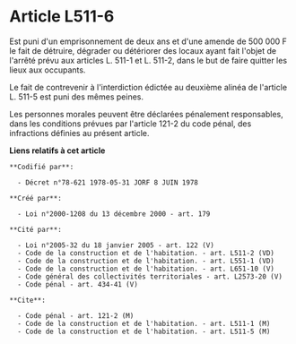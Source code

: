 # Article L511-6

Est puni d'un emprisonnement de deux ans et d'une amende de 500 000 F le fait de détruire, dégrader ou détériorer des locaux
ayant fait l'objet de l'arrêté prévu aux articles L. 511-1 et L. 511-2, dans le but de faire quitter les lieux aux occupants.

Le fait de contrevenir à l'interdiction édictée au deuxième alinéa de l'article L. 511-5 est puni des mêmes peines.

Les personnes morales peuvent être déclarées pénalement responsables, dans les conditions prévues par l'article 121-2 du code
pénal, des infractions définies au présent article.

**Liens relatifs à cet article**

	**Codifié par**:

	  - Décret n°78-621 1978-05-31 JORF 8 JUIN 1978

	**Créé par**:

	  - Loi n°2000-1208 du 13 décembre 2000 - art. 179

	**Cité par**:

	  - Loi n°2005-32 du 18 janvier 2005 - art. 122 (V)
	  - Code de la construction et de l'habitation. - art. L511-2 (VD)
	  - Code de la construction et de l'habitation. - art. L551-1 (VD)
	  - Code de la construction et de l'habitation. - art. L651-10 (V)
	  - Code général des collectivités territoriales - art. L2573-20 (V)
	  - Code pénal - art. 434-41 (V)

	**Cite**:

	  - Code pénal - art. 121-2 (M)
	  - Code de la construction et de l'habitation. - art. L511-1 (M)
	  - Code de la construction et de l'habitation. - art. L511-5 (M)
